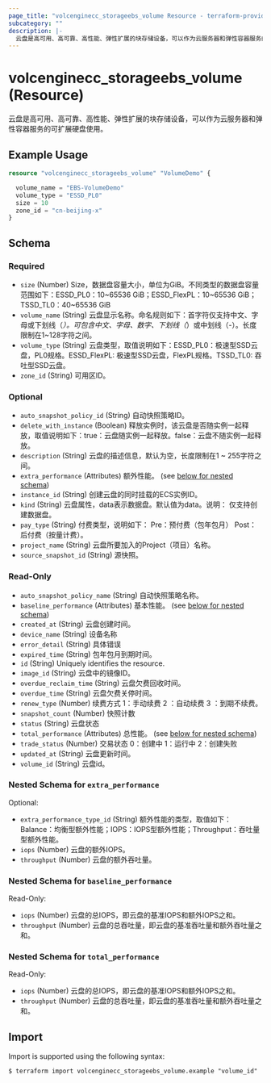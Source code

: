 ```yaml
---
page_title: "volcenginecc_storageebs_volume Resource - terraform-provider-volcenginecc"
subcategory: ""
description: |-
  云盘是高可用、高可靠、高性能、弹性扩展的块存储设备，可以作为云服务器和弹性容器服务的可扩展硬盘使用。
---
```


# volcenginecc_storageebs_volume (Resource)

云盘是高可用、高可靠、高性能、弹性扩展的块存储设备，可以作为云服务器和弹性容器服务的可扩展硬盘使用。

## Example Usage

```terraform
resource "volcenginecc_storageebs_volume" "VolumeDemo" {

  volume_name = "EBS-VolumeDemo"
  volume_type = "ESSD_PL0"
  size = 10
  zone_id = "cn-beijing-x"
}
```

<!-- schema generated by tfplugindocs -->
## Schema

### Required

- `size` (Number) Size，数据盘容量大小，单位为GiB。不同类型的数据盘容量范围如下：ESSD_PL0：10~65536 GiB；ESSD_FlexPL：10~65536 GiB；TSSD_TL0：40~65536 GiB
- `volume_name` (String) 云盘显示名称。命名规则如下：首字符仅支持中文、字母或下划线（_）。可包含中文、字母、数字、下划线（_）或中划线（-）。长度限制在1~128字符之间。
- `volume_type` (String) 云盘类型，取值说明如下：ESSD_PL0：极速型SSD云盘，PL0规格。ESSD_FlexPL: 极速型SSD云盘，FlexPL规格。TSSD_TL0: 吞吐型SSD云盘。
- `zone_id` (String) 可用区ID。

### Optional

- `auto_snapshot_policy_id` (String) 自动快照策略ID。
- `delete_with_instance` (Boolean) 释放实例时，该云盘是否随实例一起释放，取值说明如下：true：云盘随实例一起释放。false：云盘不随实例一起释放。
- `description` (String) 云盘的描述信息，默认为空，长度限制在1 ~ 255字符之间。
- `extra_performance` (Attributes) 额外性能。 (see [below for nested schema](#nestedatt--extra_performance))
- `instance_id` (String) 创建云盘的同时挂载的ECS实例ID。
- `kind` (String) 云盘属性，data表示数据盘。默认值为data。说明： 仅支持创建数据盘。
- `pay_type` (String) 付费类型，说明如下： Pre：预付费（包年包月） Post：后付费（按量计费）。
- `project_name` (String) 云盘所要加入的Project（项目）名称。
- `source_snapshot_id` (String) 源快照。

### Read-Only

- `auto_snapshot_policy_name` (String) 自动快照策略名称。
- `baseline_performance` (Attributes) 基本性能。 (see [below for nested schema](#nestedatt--baseline_performance))
- `created_at` (String) 云盘创建时间。
- `device_name` (String) 设备名称
- `error_detail` (String) 具体错误
- `expired_time` (String) 包年包月到期时间。
- `id` (String) Uniquely identifies the resource.
- `image_id` (String) 云盘中的镜像ID。
- `overdue_reclaim_time` (String) 云盘欠费回收时间。
- `overdue_time` (String) 云盘欠费关停时间。
- `renew_type` (Number) 续费方式 1：手动续费 2 ：自动续费 3 ：到期不续费。
- `snapshot_count` (Number) 快照计数
- `status` (String) 云盘状态
- `total_performance` (Attributes) 总性能。 (see [below for nested schema](#nestedatt--total_performance))
- `trade_status` (Number) 交易状态 0：创建中 1：运行中 2：创建失败
- `updated_at` (String) 云盘更新时间。
- `volume_id` (String) 云盘id。

<a id="nestedatt--extra_performance"></a>
### Nested Schema for `extra_performance`

Optional:

- `extra_performance_type_id` (String) 额外性能的类型，取值如下：Balance：均衡型额外性能；IOPS：IOPS型额外性能；Throughput：吞吐量型额外性能。
- `iops` (Number) 云盘的额外IOPS。
- `throughput` (Number) 云盘的额外吞吐量。


<a id="nestedatt--baseline_performance"></a>
### Nested Schema for `baseline_performance`

Read-Only:

- `iops` (Number) 云盘的总IOPS，即云盘的基准IOPS和额外IOPS之和。
- `throughput` (Number) 云盘的总吞吐量，即云盘的基准吞吐量和额外吞吐量之和。


<a id="nestedatt--total_performance"></a>
### Nested Schema for `total_performance`

Read-Only:

- `iops` (Number) 云盘的总IOPS，即云盘的基准IOPS和额外IOPS之和。
- `throughput` (Number) 云盘的总吞吐量，即云盘的基准吞吐量和额外吞吐量之和。

## Import

Import is supported using the following syntax:

```shell
$ terraform import volcenginecc_storageebs_volume.example "volume_id"
```